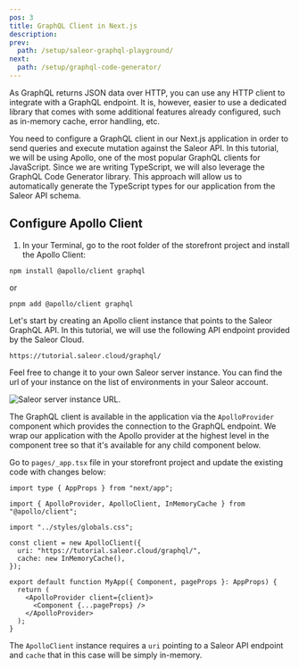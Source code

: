 ```yaml
---
pos: 3
title: GraphQL Client in Next.js
description:
prev:
  path: /setup/saleor-graphql-playground/
next:
  path: /setup/graphql-code-generator/
---
```


As GraphQL returns JSON data over HTTP, you can use any HTTP client to integrate with a GraphQL endpoint. It is, however, easier to use a dedicated library that comes with some additional features already configured, such as in-memory cache, error handling, etc.

You need to configure a GraphQL client in our Next.js application in order to send queries and execute mutation against the Saleor API. In this tutorial, we will be using Apollo, one of the most popular GraphQL clients for JavaScript. Since we are writing TypeScript, we will also leverage the GraphQL Code Generator library. This approach will allow us to automatically generate the TypeScript types for our application from the Saleor API schema.

## Configure Apollo Client

1. In your Terminal, go to the root folder of the storefront project and install the Apollo Client:

```
npm install @apollo/client graphql
```

or

```
pnpm add @apollo/client graphql
```

Let's start by creating an Apollo client instance that points to the Saleor GraphQL API. In this tutorial, we will use the following API endpoint provided by the Saleor Cloud.

```
https://tutorial.saleor.cloud/graphql/
```

Feel free to change it to your own Saleor server instance. You can find the url of your instance on the list of environments in your Saleor account.

![Saleor server instance URL.](/images/graphql-url.png)

The GraphQL client is available in the application via the `ApolloProvider` component which provides the connection to the GraphQL endpoint. We wrap our application with the Apollo provider at the highest level in the component tree so that it's available for any child component below.

Go to `pages/_app.tsx` file in your storefront project and update the existing code with changes below:

```tsx
import type { AppProps } from "next/app";

import { ApolloProvider, ApolloClient, InMemoryCache } from "@apollo/client";

import "../styles/globals.css";

const client = new ApolloClient({
  uri: "https://tutorial.saleor.cloud/graphql/",
  cache: new InMemoryCache(),
});

export default function MyApp({ Component, pageProps }: AppProps) {
  return (
    <ApolloProvider client={client}>
      <Component {...pageProps} />
    </ApolloProvider>
  );
}
```

The `ApolloClient` instance requires a `uri` pointing to a Saleor API endpoint and `cache` that in this case will be simply in-memory.
